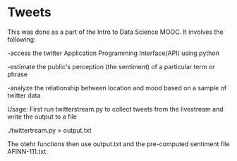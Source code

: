 Tweets
======
This was done as a part of the Intro to Data Science MOOC. It involves the following:

-access the twitter Application Programming Interface(API) using python

-estimate the public's perception (the sentiment) of a particular term or phrase

-analyze the relationship between location and mood based on a sample of twitter data

Usage:
First run twitterstream.py to collect tweets from the livestream and write the output to a file

./twittertream.py > output.txt

The otehr functions then use output.txt and the pre-computed sentiment file AFINN-111.txt.

